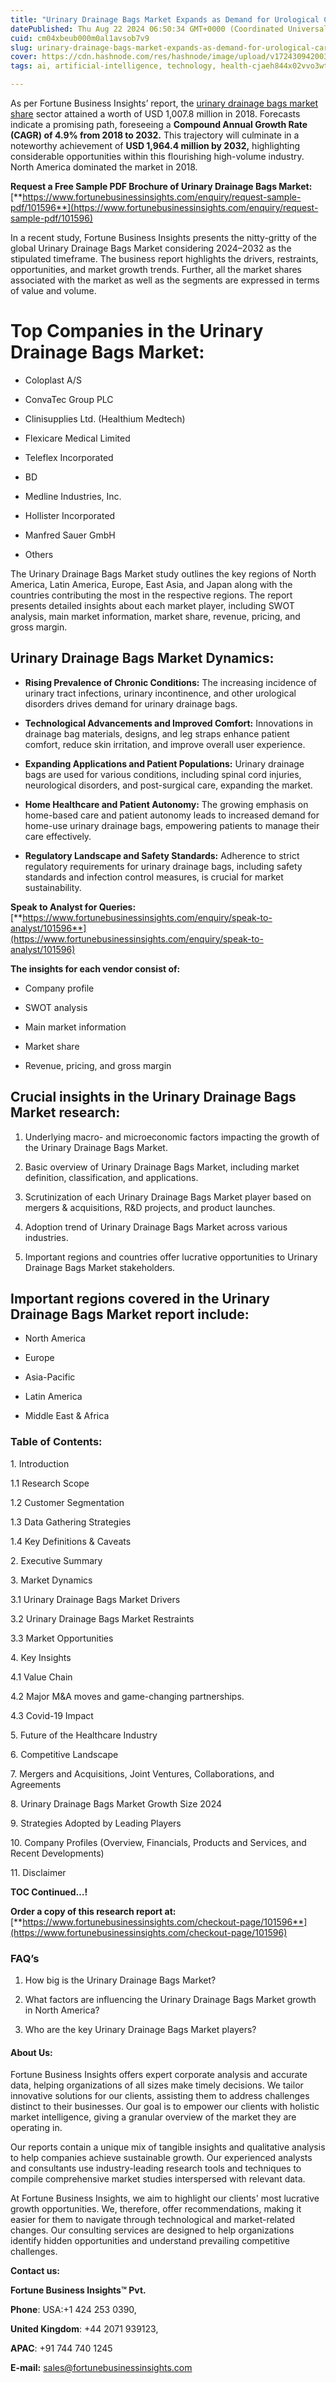 ```yaml
---
title: "Urinary Drainage Bags Market Expands as Demand for Urological Care Solutions Rises"
datePublished: Thu Aug 22 2024 06:50:34 GMT+0000 (Coordinated Universal Time)
cuid: cm04xbeub000m0al1avsob7v9
slug: urinary-drainage-bags-market-expands-as-demand-for-urological-care-solutions-rises
cover: https://cdn.hashnode.com/res/hashnode/image/upload/v1724309420034/ac43f132-6257-402a-871c-809b51b59db8.png
tags: ai, artificial-intelligence, technology, health-cjaeh844x02vvo3wtj5r2s75q, healthcare

---
```


As per Fortune Business Insights’ report, the [urinary drainage bags market share](https://www.fortunebusinessinsights.com/industry-reports/urinary-drainage-bags-market-101596) sector attained a worth of USD 1,007.8 million in 2018. Forecasts indicate a promising path, foreseeing a **Compound Annual Growth Rate (CAGR) of 4.9% from 2018 to 2032.** This trajectory will culminate in a noteworthy achievement of **USD 1,964.4 million by 2032,** highlighting considerable opportunities within this flourishing high-volume industry. North America dominated the market in 2018.

**Request a Free Sample PDF Brochure of Urinary Drainage Bags Market:** [**https://www.fortunebusinessinsights.com/enquiry/request-sample-pdf/101596**](https://www.fortunebusinessinsights.com/enquiry/request-sample-pdf/101596)

In a recent study, Fortune Business Insights presents the nitty-gritty of the global Urinary Drainage Bags Market considering 2024–2032 as the stipulated timeframe. The business report highlights the drivers, restraints, opportunities, and market growth trends. Further, all the market shares associated with the market as well as the segments are expressed in terms of value and volume.

# **Top Companies in the Urinary Drainage Bags Market:**

* Coloplast A/S
    
* ConvaTec Group PLC
    
* Clinisupplies Ltd. (Healthium Medtech)
    
* Flexicare Medical Limited
    
* Teleflex Incorporated
    
* BD
    
* Medline Industries, Inc.
    
* Hollister Incorporated
    
* Manfred Sauer GmbH
    
* Others
    

The Urinary Drainage Bags Market study outlines the key regions of North America, Latin America, Europe, East Asia, and Japan along with the countries contributing the most in the respective regions. The report presents detailed insights about each market player, including SWOT analysis, main market information, market share, revenue, pricing, and gross margin.

## Urinary Drainage Bags Market **Dynamics**:

* **Rising Prevalence of Chronic Conditions:** The increasing incidence of urinary tract infections, urinary incontinence, and other urological disorders drives demand for urinary drainage bags.
    
* **Technological Advancements and Improved Comfort:** Innovations in drainage bag materials, designs, and leg straps enhance patient comfort, reduce skin irritation, and improve overall user experience.
    
* **Expanding Applications and Patient Populations:** Urinary drainage bags are used for various conditions, including spinal cord injuries, neurological disorders, and post-surgical care, expanding the market.
    
* **Home Healthcare and Patient Autonomy:** The growing emphasis on home-based care and patient autonomy leads to increased demand for home-use urinary drainage bags, empowering patients to manage their care effectively.
    
* **Regulatory Landscape and Safety Standards:** Adherence to strict regulatory requirements for urinary drainage bags, including safety standards and infection control measures, is crucial for market sustainability.
    

**Speak to Analyst for Queries:** [**https://www.fortunebusinessinsights.com/enquiry/speak-to-analyst/101596**](https://www.fortunebusinessinsights.com/enquiry/speak-to-analyst/101596)

**The insights for each vendor consist of:**

* Company profile
    
* SWOT analysis
    
* Main market information
    
* Market share
    
* Revenue, pricing, and gross margin
    

## **Crucial insights in the Urinary Drainage Bags Market research:**

1. Underlying macro- and microeconomic factors impacting the growth of the Urinary Drainage Bags Market.
    
2. Basic overview of Urinary Drainage Bags Market, including market definition, classification, and applications.
    
3. Scrutinization of each Urinary Drainage Bags Market player based on mergers & acquisitions, R&D projects, and product launches.
    
4. Adoption trend of Urinary Drainage Bags Market across various industries.
    
5. Important regions and countries offer lucrative opportunities to Urinary Drainage Bags Market stakeholders.
    

## **Important regions covered in the Urinary Drainage Bags Market report include:**

* North America
    
* Europe
    
* Asia-Pacific
    
* Latin America
    
* Middle East & Africa
    

### **Table of Contents:**

1\. Introduction

1.1 Research Scope

1.2 Customer Segmentation

1.3 Data Gathering Strategies

1.4 Key Definitions & Caveats

2\. Executive Summary

3\. Market Dynamics

3.1 Urinary Drainage Bags Market Drivers

3.2 Urinary Drainage Bags Market Restraints

3.3 Market Opportunities

4\. Key Insights

4.1 Value Chain

4.2 Major M&A moves and game-changing partnerships.

4.3 Covid-19 Impact

5\. Future of the Healthcare Industry

6\. Competitive Landscape

7\. Mergers and Acquisitions, Joint Ventures, Collaborations, and Agreements

8\. Urinary Drainage Bags Market Growth Size 2024

9\. Strategies Adopted by Leading Players

10\. Company Profiles (Overview, Financials, Products and Services, and Recent Developments)

11\. Disclaimer

**TOC Continued…!**

**Order a copy of this research report at:** [**https://www.fortunebusinessinsights.com/checkout-page/101596**](https://www.fortunebusinessinsights.com/checkout-page/101596)

### **FAQ’s**

1. How big is the Urinary Drainage Bags Market?
    
2. What factors are influencing the Urinary Drainage Bags Market growth in North America?
    
3. Who are the key Urinary Drainage Bags Market players?
    

#### **About Us:**

Fortune Business Insights offers expert corporate analysis and accurate data, helping organizations of all sizes make timely decisions. We tailor innovative solutions for our clients, assisting them to address challenges distinct to their businesses. Our goal is to empower our clients with holistic market intelligence, giving a granular overview of the market they are operating in.

Our reports contain a unique mix of tangible insights and qualitative analysis to help companies achieve sustainable growth. Our experienced analysts and consultants use industry-leading research tools and techniques to compile comprehensive market studies interspersed with relevant data.

At Fortune Business Insights, we aim to highlight our clients' most lucrative growth opportunities. We, therefore, offer recommendations, making it easier for them to navigate through technological and market-related changes. Our consulting services are designed to help organizations identify hidden opportunities and understand prevailing competitive challenges.

**Contact us:**

**Fortune Business Insights™ Pvt.**

**Phone**: USA:+1 424 253 0390,

**United Kingdom**: +44 2071 939123,

**APAC**: +91 744 740 1245

**E-mail:** [sales@fortunebusinessinsights.com](mailto:sales@fortunebusinessinsights.com)